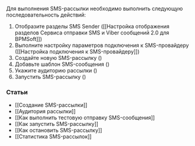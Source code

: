 Для выполнения SMS-рассылки необходимо выполнить следующую последовательность действий:

1. Отобразите разделы SMS Sender ([[Настройка отображения разделов Сервиса отправки SMS и Viber сообщений 2.0 для BPMSoft]])
2. Выполните настройку параметров подключения к SMS-провайдеру ([[Настройка подключения к SMS-провайдеру]])
3. Создайте новую SMS-рассылку ()
4. Добавьте шаблон SMS-сообщения ()
5. Укажите аудиторию рассылки ()
6. Запустить SMS-рассылку ()

### Статьи

- [[Создание SMS-рассылки]]
- [[Аудитория рассылки]]
- [[Как выполнить тестовую отправку SMS-сообщения]]
- [[Как запустить SMS-рассылку]]
- [[Как остановить SMS-рассылку]]
- [[Статистика SMS-рассылок]]